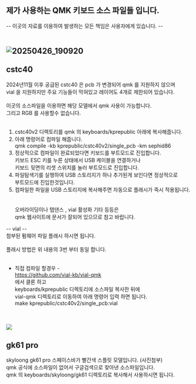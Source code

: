 제가 사용하는 QMK 키보드 소스 파일들 입니다.
--
-- 이곳의 자료를 이용하여 발생하는 모든 책임은 사용자에게 있습니다. -- 
<br>
<br>

![20250426_190920](https://github.com/user-attachments/assets/946bd8a9-b66d-4618-bdf0-c01fac5de286)
<br>
<br>
cstc40
--
2024년11월 이후 공급된 cstc40 은 pcb 가 변경되어 qmk 를 지원하지 않으며<br>
vial 을 지원하지만 주요 기능들이 막혀있고 레이어도 4개로 제한되어 있습니다.<br>
<br>
이곳의 소스파일을 이용하면 해당 모델에서 qmk 사용이 가능합니다.<br>
그리고 RGB 를 사용할수 없습니다.<br>
<br>
1. cstc40v2 디렉토리를 qmk 의 keyboards/kprepublic 아래에 복사해줍니다.<br>
2. 아래 명령어로 컴파일 해줍니다.<br>
   qmk compile -kb kprepublic/cstc40v2/single_pcb -km sephid86<br>
3. 정상적으로 컴파일이 완료되었다면 키보드를 부트모드로 진입합니다.<br>
   키보드 ESC 키를 누른 상태에서 USB 케이블을 연결하거나<br>
   키보드 뒷면의 리셋 스위치를 눌러 부트모드로 진입합니다.<br>
4. 파일탐색기를 실행하여 USB 스토리지가 하나 추가된게 보인다면 정상적으로<br>
   부트모드에 진입한것입니다.<br>
5. 컴파일한 파일을 USB 스토리지에 복사해주면 자동으로 플래시가 즉시 적용됩니다. <br>
<br><br>
오버라이딩이나 탭댄스 , vial 활성화 기타 등등은 <br>
qmk 웹사이트에 문서가 잘되어 있으므로 참고 바랍니다.<br>

-- vial --<br>
첨부된 펌웨어 파일 플래시 하시면 됩니다.<br>
<br>
플래시 방법은 위 내용의 3번 부터 동일 합니다.<br>
<br>
- 직접 컴파일 할경우 -<br>
https://github.com/vial-kb/vial-qmk<br>
에서 클론 하고<br>
keyboards/kprepublic 디렉토리에 소스파일 복사한 뒤에<br>
vial-qmk 디렉토리로 이동하여 아래 명령어 입력 하면 됩니다.<br>
make kprepublic/cstc40v2/single_pcb:vial<br>
<br>
<br>

<img src="https://github.com/user-attachments/assets/a7e9f4f1-db40-4354-9d6d-72f8d089b8fd">

gk61 pro
--
skyloong gk61 pro 스페이스바가 빨간색 스플릿 모델입니다. (사진첨부)<br>
qmk 공식에 소스파일이 없어서 구글검색으로 찾아낸 소스파일입니다.<br>
qmk 의 keyboards/skyloong/gk61 디렉토리로 복사해서 사용하시면 됩니다.<br>
<br>
<br>


